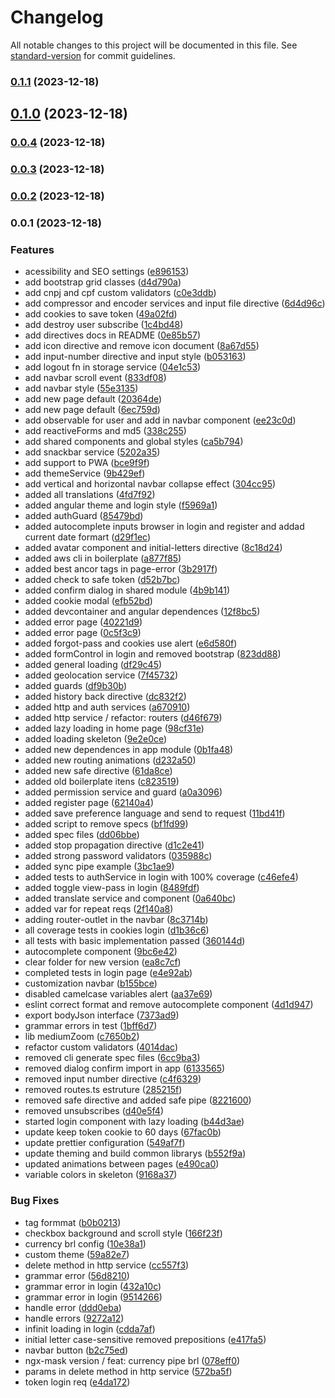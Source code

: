 # Changelog

All notable changes to this project will be documented in this file. See [standard-version](https://github.com/conventional-changelog/standard-version) for commit guidelines.

### [0.1.1](https://bitbucket.org/noclaftech/boilerplate-web-angular/compare/v0.1.0...v0.1.1) (2023-12-18)

## [0.1.0](https://bitbucket.org/noclaftech/boilerplate-web-angular/compare/v0.0.4...v0.1.0) (2023-12-18)

### [0.0.4](https://bitbucket.org/noclaftech/boilerplate-web-angular/compare/v0.0.3...v0.0.4) (2023-12-18)

### [0.0.3](https://bitbucket.org/noclaftech/boilerplate-web-angular/compare/v0.0.2...v0.0.3) (2023-12-18)

### [0.0.2](https://bitbucket.org/noclaftech/boilerplate-web-angular/compare/v0.0.1...v0.0.2) (2023-12-18)

### 0.0.1 (2023-12-18)


### Features

* acessibility and SEO settings ([e896153](https://bitbucket.org/noclaftech/boilerplate-web-angular/commit/e896153be5217f2d978a8603bafe4254975e969d))
* add bootstrap grid classes ([d4d790a](https://bitbucket.org/noclaftech/boilerplate-web-angular/commit/d4d790ad532353e0c0806a1d3dd88f62df6dd388))
* add cnpj and cpf custom validators ([c0e3ddb](https://bitbucket.org/noclaftech/boilerplate-web-angular/commit/c0e3ddb4f45c911c957ed1e1ed9e10526d0056a6))
* add compressor and encoder services and input file directive ([6d4d96c](https://bitbucket.org/noclaftech/boilerplate-web-angular/commit/6d4d96c13932fe061b02eff8cc8aec45b0d31f50))
* add cookies to save token ([49a02fd](https://bitbucket.org/noclaftech/boilerplate-web-angular/commit/49a02fd122c3217befb7a1aacb9ee849f9ed24f1))
* add destroy user subscribe ([1c4bd48](https://bitbucket.org/noclaftech/boilerplate-web-angular/commit/1c4bd48276bc0f947fa9cb4728a943a42d7fd247))
* add directives docs in README ([0e85b57](https://bitbucket.org/noclaftech/boilerplate-web-angular/commit/0e85b57e80bd32a3036fd7ea914c7f15ed94f335))
* add icon directive and remove icon document ([8a67d55](https://bitbucket.org/noclaftech/boilerplate-web-angular/commit/8a67d5503d91199c046127b0cde668f9551623b0))
* add input-number directive and input style ([b053163](https://bitbucket.org/noclaftech/boilerplate-web-angular/commit/b0531632fa7feb580e156b3710995471df708ad3))
* add logout fn in storage service ([04e1c53](https://bitbucket.org/noclaftech/boilerplate-web-angular/commit/04e1c53b6ee216df9ff9d82221c3a91334404de8))
* add navbar scroll event ([833df08](https://bitbucket.org/noclaftech/boilerplate-web-angular/commit/833df08cf1fff89d8538446bd4742b35aba4e979))
* add navbar style ([55e3135](https://bitbucket.org/noclaftech/boilerplate-web-angular/commit/55e3135d49058de06310e9305676349da402196d))
* add new page default ([20364de](https://bitbucket.org/noclaftech/boilerplate-web-angular/commit/20364de671339da7ba897702a4efce7a47352899))
* add new page default ([6ec759d](https://bitbucket.org/noclaftech/boilerplate-web-angular/commit/6ec759df690dd8c93614799f478802713cb69f54))
* add observable for user and add in navbar component ([ee23c0d](https://bitbucket.org/noclaftech/boilerplate-web-angular/commit/ee23c0de85db10f58b55a8cd704c880bbc433c6e))
* add reactiveForms and md5 ([338c255](https://bitbucket.org/noclaftech/boilerplate-web-angular/commit/338c2551c2d87582127e038531db866bf0ada103))
* add shared components and global styles ([ca5b794](https://bitbucket.org/noclaftech/boilerplate-web-angular/commit/ca5b79413dc07c91afa2862d0f401be24e94b8dc))
* add snackbar service ([5202a35](https://bitbucket.org/noclaftech/boilerplate-web-angular/commit/5202a354cd7f13d19f6149a9e3f6f58aa1c11dd5))
* add support to PWA ([bce9f9f](https://bitbucket.org/noclaftech/boilerplate-web-angular/commit/bce9f9f10155c34f3393d9b77022c719432dad78))
* add themeService ([9b429ef](https://bitbucket.org/noclaftech/boilerplate-web-angular/commit/9b429ef8240ba13ea968cfd7cf2519a107c68d24))
* add vertical and horizontal navbar collapse effect ([304cc95](https://bitbucket.org/noclaftech/boilerplate-web-angular/commit/304cc95bec9fb7373ec137636f0fd8b3ead7bc12))
* added all translations ([4fd7f92](https://bitbucket.org/noclaftech/boilerplate-web-angular/commit/4fd7f92cc35e5aece9a9c511f672dae470c52df7))
* added angular theme and login style ([f5969a1](https://bitbucket.org/noclaftech/boilerplate-web-angular/commit/f5969a10945cb1f46dc3137b96b529677b960b4b))
* added authGuard ([85479bd](https://bitbucket.org/noclaftech/boilerplate-web-angular/commit/85479bd867ef4f8836166e7fa465e40387b9e6d7))
* added autocomplete inputs browser in login and register and addad current date formart ([d29f1ec](https://bitbucket.org/noclaftech/boilerplate-web-angular/commit/d29f1ecb9bd9c650506b6051e1401fe446209fb5))
* added avatar component and initial-letters directive ([8c18d24](https://bitbucket.org/noclaftech/boilerplate-web-angular/commit/8c18d245629a08dd48c0c409c4bebf48f6987e54))
* added aws cli in boilerplate ([a877f85](https://bitbucket.org/noclaftech/boilerplate-web-angular/commit/a877f85bb13af64cc13e93d974bfab30702223b6))
* added best ancor tags in page-error ([3b2917f](https://bitbucket.org/noclaftech/boilerplate-web-angular/commit/3b2917f261d55125e7c74661378694c339ccaad2))
* added check to safe token ([d52b7bc](https://bitbucket.org/noclaftech/boilerplate-web-angular/commit/d52b7bc2a94250beed2e10979a850cfaf7d1ef1b))
* added confirm dialog in shared module ([4b9b141](https://bitbucket.org/noclaftech/boilerplate-web-angular/commit/4b9b1412807451362298f4bd6fe699531dd61858))
* added cookie modal ([efb52bd](https://bitbucket.org/noclaftech/boilerplate-web-angular/commit/efb52bd6e0830793c13aba36c5f0ade351a30422))
* added devcontainer and angular dependences ([12f8bc5](https://bitbucket.org/noclaftech/boilerplate-web-angular/commit/12f8bc5f81cbdf3bb36fa91560ee19e276e35a0f))
* added error page ([40221d9](https://bitbucket.org/noclaftech/boilerplate-web-angular/commit/40221d9a7296867fba106e6a3d4145e0fe1394ca))
* added error page ([0c5f3c9](https://bitbucket.org/noclaftech/boilerplate-web-angular/commit/0c5f3c98f9044fd37b401f165be0532bf4487f82))
* added forgot-pass and cookies use alert ([e6d580f](https://bitbucket.org/noclaftech/boilerplate-web-angular/commit/e6d580ff7da0ca178393b8276cd1f422943bffec))
* added formControl in login and removed bootstrap ([823dd88](https://bitbucket.org/noclaftech/boilerplate-web-angular/commit/823dd887d7b887240ef4a1e071aa651bc1510d05))
* added general loading ([df29c45](https://bitbucket.org/noclaftech/boilerplate-web-angular/commit/df29c45ddd029384a0c72949746992ae0945400c))
* added geolocation service ([7f45732](https://bitbucket.org/noclaftech/boilerplate-web-angular/commit/7f4573213ce8d850361744ace65714be1ac04131))
* added guards ([df9b30b](https://bitbucket.org/noclaftech/boilerplate-web-angular/commit/df9b30bd09e01e6914d2d61b714d37a261d663b6))
* added history back directive ([dc832f2](https://bitbucket.org/noclaftech/boilerplate-web-angular/commit/dc832f271fd682311a14b0cedb946a350f9457fd))
* added http and auth services ([a670910](https://bitbucket.org/noclaftech/boilerplate-web-angular/commit/a670910f00a5a743a528ac36704142ff79f78ddf))
* added http service / refactor: routers ([d46f679](https://bitbucket.org/noclaftech/boilerplate-web-angular/commit/d46f679e46f9463a237c928be841693becff5c9a))
* added lazy loading in home page ([98cf31e](https://bitbucket.org/noclaftech/boilerplate-web-angular/commit/98cf31e6182ccdf124e4f1276fa1a9c4bd908113))
* added loading skeleton ([9e2e0ce](https://bitbucket.org/noclaftech/boilerplate-web-angular/commit/9e2e0ceb91889314e32864b2ec3c990c133572c6))
* added new dependences in app module ([0b1fa48](https://bitbucket.org/noclaftech/boilerplate-web-angular/commit/0b1fa48b392671074e3ffa63111277fb3b697a27))
* added new routing animations ([d232a50](https://bitbucket.org/noclaftech/boilerplate-web-angular/commit/d232a50d7b743cd89dac056cd92b35c38abab4be))
* added new safe directive ([61da8ce](https://bitbucket.org/noclaftech/boilerplate-web-angular/commit/61da8ce3be2a344bc252208a17f3274297fb522e))
* added old boilerplate itens ([c823519](https://bitbucket.org/noclaftech/boilerplate-web-angular/commit/c823519da028381a083f5b14adf3a888d9af5822))
* added permission service and guard ([a0a3096](https://bitbucket.org/noclaftech/boilerplate-web-angular/commit/a0a3096fd65f41ff45aae9b5133992513c292204))
* added register page ([62140a4](https://bitbucket.org/noclaftech/boilerplate-web-angular/commit/62140a45119ad03595ce39c9bc98bcc3dcb56cd4))
* added save preference language and send to request ([11bd41f](https://bitbucket.org/noclaftech/boilerplate-web-angular/commit/11bd41fa9bac890c505bb4ba1ca198e2ac94611d))
* added script to remove specs ([bf1fd99](https://bitbucket.org/noclaftech/boilerplate-web-angular/commit/bf1fd991313f7bfcb507f9116df06896061ee43a))
* added spec files ([dd06bbe](https://bitbucket.org/noclaftech/boilerplate-web-angular/commit/dd06bbee63ad267dd5825d813d23d614f91475c6))
* added stop propagation directive ([d1c2e41](https://bitbucket.org/noclaftech/boilerplate-web-angular/commit/d1c2e41a94acd98a60c502f436b97eb7d5e9701b))
* added strong password validators ([035988c](https://bitbucket.org/noclaftech/boilerplate-web-angular/commit/035988c7e3554d4b5f4b5c5240174f5d16ccad96))
* added sync pipe example ([3bc1ae9](https://bitbucket.org/noclaftech/boilerplate-web-angular/commit/3bc1ae930e5e9785e354b72834dc20ef42cdd0a7))
* added tests to authService in login with 100% coverage ([c46efe4](https://bitbucket.org/noclaftech/boilerplate-web-angular/commit/c46efe4cabdec7bf2d783c3d858a8ddd81c17f56))
* added toggle view-pass in login ([8489fdf](https://bitbucket.org/noclaftech/boilerplate-web-angular/commit/8489fdf6cb95ee85f21a895591f2939e2cc95e15))
* added translate service and component ([0a640bc](https://bitbucket.org/noclaftech/boilerplate-web-angular/commit/0a640bcdf8bb949d6a6089b3a85d872f812a4699))
* added var for repeat reqs ([2f140a8](https://bitbucket.org/noclaftech/boilerplate-web-angular/commit/2f140a8cf130191f6ab0a9ce7324a1ab941b3a97))
* adding router-outlet in the navbar ([8c3714b](https://bitbucket.org/noclaftech/boilerplate-web-angular/commit/8c3714bfa2aa81152f632abf226c9ec2b477ff13))
* all coverage tests in cookies login ([d1b36c6](https://bitbucket.org/noclaftech/boilerplate-web-angular/commit/d1b36c64cf79a30134e8f1929e89e68ea479e661))
* all tests with basic implementation passed ([360144d](https://bitbucket.org/noclaftech/boilerplate-web-angular/commit/360144dccb3ac5ba5e950a886c89d7b0d547f9a0))
* autocomplete component ([9bc6e42](https://bitbucket.org/noclaftech/boilerplate-web-angular/commit/9bc6e429aafa19ce649aacb7a634870d9ecfa3f4))
* clear folder for new version ([ea8c7cf](https://bitbucket.org/noclaftech/boilerplate-web-angular/commit/ea8c7cf4b1e99d2fb41b32a4e896533f1dd13792))
* completed tests in login page ([e4e92ab](https://bitbucket.org/noclaftech/boilerplate-web-angular/commit/e4e92abbb84b5cc1c291cbad86d605e960b29a3b))
* customization navbar ([b155bce](https://bitbucket.org/noclaftech/boilerplate-web-angular/commit/b155bce138e749d353ca2b8fb70f36a2760eb3ef))
* disabled camelcase variables alert ([aa37e69](https://bitbucket.org/noclaftech/boilerplate-web-angular/commit/aa37e69ef4f37f372cebf4d93bc9bc8af749fde2))
* eslint correct format and remove autocomplete component ([4d1d947](https://bitbucket.org/noclaftech/boilerplate-web-angular/commit/4d1d9476c347b50b7ecc9485c29b5f567e58115e))
* export bodyJson interface ([7373ad9](https://bitbucket.org/noclaftech/boilerplate-web-angular/commit/7373ad9494699435b921f29b3c1e632aadea06b1))
* grammar errors in test ([1bff6d7](https://bitbucket.org/noclaftech/boilerplate-web-angular/commit/1bff6d7c89cdd628a52174222853f3057dd7ba19))
* lib mediumZoom ([c7650b2](https://bitbucket.org/noclaftech/boilerplate-web-angular/commit/c7650b266cea6722fc2e4f40d67f5cb967c8a53a))
* refactor custom validators ([4014dac](https://bitbucket.org/noclaftech/boilerplate-web-angular/commit/4014dac8461fc013ce827b5b0f9fe471f67cf5cb))
* removed cli generate spec files ([6cc9ba3](https://bitbucket.org/noclaftech/boilerplate-web-angular/commit/6cc9ba324032039ab2ea7ef33d47f78774452093))
* removed dialog confirm import in app ([6133565](https://bitbucket.org/noclaftech/boilerplate-web-angular/commit/6133565c91c754231bc017ced254c3b0dddbd54b))
* removed input number directive ([c4f6329](https://bitbucket.org/noclaftech/boilerplate-web-angular/commit/c4f63291c092d5fbfe3f6ebd32e7b6fc049da83b))
* removed routes.ts estruture ([285215f](https://bitbucket.org/noclaftech/boilerplate-web-angular/commit/285215fb068a0e0a61d705af40a35fec4a99cb4c))
* removed safe directive and added safe pipe ([8221600](https://bitbucket.org/noclaftech/boilerplate-web-angular/commit/822160024f229156d6d59188b28339761aa4cf6e))
* removed unsubscribes ([d40e5f4](https://bitbucket.org/noclaftech/boilerplate-web-angular/commit/d40e5f49938e67728dc8ed2cf5e31ac0f09537fd))
* started login component with lazy loading ([b44d3ae](https://bitbucket.org/noclaftech/boilerplate-web-angular/commit/b44d3ae146ef3e8c74b298a82f233c480b4c4259))
* update keep token cookie to 60 days ([67fac0b](https://bitbucket.org/noclaftech/boilerplate-web-angular/commit/67fac0bbdf8e4a67b3427bc55b430d937184b228))
* update prettier configuration ([549af7f](https://bitbucket.org/noclaftech/boilerplate-web-angular/commit/549af7fb3e6a5177fc981ebdae375013677b5bb3))
* update theming and build common librarys ([b552f9a](https://bitbucket.org/noclaftech/boilerplate-web-angular/commit/b552f9ad320ddfb5a75d90b98ba26d2ce3281c1a))
* updated animations between pages ([e490ca0](https://bitbucket.org/noclaftech/boilerplate-web-angular/commit/e490ca0159fa31f209a752ac2b153f23de4b51df))
* variable colors in skeleton ([9168a37](https://bitbucket.org/noclaftech/boilerplate-web-angular/commit/9168a3724886f5af0630deb66f345f1db60adb77))


### Bug Fixes

* <icon> tag formmat ([b0b0213](https://bitbucket.org/noclaftech/boilerplate-web-angular/commit/b0b02136ddb11ac9082e2407678a424444b5448e))
* checkbox background and scroll style ([166f23f](https://bitbucket.org/noclaftech/boilerplate-web-angular/commit/166f23fe7b8f6cc3035adcd3204194ee7e4eecf0))
* currency brl config ([10e38a1](https://bitbucket.org/noclaftech/boilerplate-web-angular/commit/10e38a150b4f0c23b8605a945b018d70d20c5260))
* custom theme ([59a82e7](https://bitbucket.org/noclaftech/boilerplate-web-angular/commit/59a82e7039d00825c1cc1336f66dbfbcfa26069b))
* delete method in http service ([cc557f3](https://bitbucket.org/noclaftech/boilerplate-web-angular/commit/cc557f317757211b095e1e5df64529f233e77b9d))
* grammar error ([56d8210](https://bitbucket.org/noclaftech/boilerplate-web-angular/commit/56d8210f27d008a6823f76d2d1c383facf5409a9))
* grammar error in login ([432a10c](https://bitbucket.org/noclaftech/boilerplate-web-angular/commit/432a10cc710e2a089a0aed8daf22bd5990aea170))
* grammar error in login ([9514266](https://bitbucket.org/noclaftech/boilerplate-web-angular/commit/9514266067e57c04fb3b2b497c46ce97624cb8e9))
* handle error ([ddd0eba](https://bitbucket.org/noclaftech/boilerplate-web-angular/commit/ddd0eba8685792164a4e4528469fc488760bd511))
* handle errors ([9272a12](https://bitbucket.org/noclaftech/boilerplate-web-angular/commit/9272a125c2c82fb862ed81eaf0a372d535694ac5))
* infinit loading in login ([cdda7af](https://bitbucket.org/noclaftech/boilerplate-web-angular/commit/cdda7afb21e2904b8b2938b46d0553c1b02c72b0))
* initial letter case-sensitive removed prepositions ([e417fa5](https://bitbucket.org/noclaftech/boilerplate-web-angular/commit/e417fa5ea5074f59d6cb6ef8da4e9fd62e649f51))
* navbar button ([b2c75ed](https://bitbucket.org/noclaftech/boilerplate-web-angular/commit/b2c75ed63f22e1cdde3e8687730b5dbb9bd67457))
* ngx-mask version / feat: currency pipe brl ([078eff0](https://bitbucket.org/noclaftech/boilerplate-web-angular/commit/078eff02e3df84aa8fe592c02ad64114b61140f7))
* params in delete method in http service ([572ba5f](https://bitbucket.org/noclaftech/boilerplate-web-angular/commit/572ba5fdb262448f62f16f853e0d846c946d498b))
* token login req ([e4da172](https://bitbucket.org/noclaftech/boilerplate-web-angular/commit/e4da17235c9345ea4dfaa01836facdd5ab12572f))
